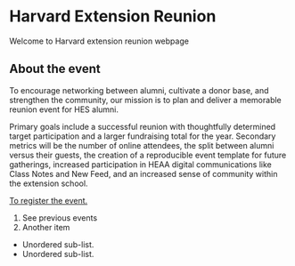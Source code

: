 # Harvard Extension Reunion
Welcome to Harvard extension reunion webpage

## About the event
To encourage networking between alumni, cultivate a donor base, and strengthen the community, our mission is to plan and deliver a memorable reunion event for HES alumni.

Primary goals include a successful reunion with thoughtfully determined target participation and a larger fundraising total for the year. Secondary metrics will be the number of online attendees, the split between alumni versus their guests, the creation of a reproducible event template for future gatherings, increased participation in HEAA digital communications like Class Notes and New Feed, and an increased sense of community within the extension school. 

[To register the event.](https://docs.google.com/forms/d/1lPSjO1aOb6L0PL4H-9x_c_sSB1CX6aM9ERIz4TMgKm8/edit)


1. See previous events
2. Another item 

- Unordered sub-list. 
- Unordered sub-list. 
